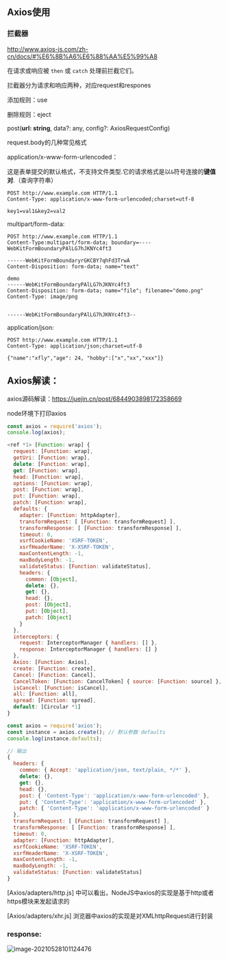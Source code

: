## Axios使用

### 拦截器

http://www.axios-js.com/zh-cn/docs/#%E6%8B%A6%E6%88%AA%E5%99%A8

在请求或响应被 `then` 或 `catch` 处理前拦截它们。

拦截器分为请求和响应两种，对应request和respones

添加规则：use

删除规则：eject





post(**url: string**, data?: any, config?: AxiosRequestConfig)



request.body的几种常见格式

application/x-www-form-urlencoded：

这是表单提交的默认格式，不支持文件类型.它的请求格式是以`&`符号连接的**键值对**.（查询字符串）

```http
POST http://www.example.com HTTP/1.1
Content-Type: application/x-www-form-urlencoded;charset=utf-8

key1=val1&key2=val2
```

multipart/form-data:

```http
POST http://www.example.com HTTP/1.1
Content-Type:multipart/form-data; boundary=----WebKitFormBoundaryPAlLG7hJKNYc4ft3

------WebKitFormBoundaryrGKCBY7qhFd3TrwA
Content-Disposition: form-data; name="text"

demo
------WebKitFormBoundaryPAlLG7hJKNYc4ft3
Content-Disposition: form-data; name="file"; filename="demo.png"
Content-Type: image/png


------WebKitFormBoundaryPAlLG7hJKNYc4ft3--
```

application/json:

```http
POST http://www.example.com HTTP/1.1 
Content-Type: application/json;charset=utf-8

{"name":"xfly","age": 24, "hobby":["x","xx","xxx"]}

```



## Axios解读：

axios源码解读：https://juejin.cn/post/6844903898172358669

node环境下打印axios

```js
const axios = require('axios');
console.log(axios);
```

```js
<ref *1> [Function: wrap] {
  request: [Function: wrap],
  getUri: [Function: wrap],
  delete: [Function: wrap],
  get: [Function: wrap],
  head: [Function: wrap],
  options: [Function: wrap],
  post: [Function: wrap],
  put: [Function: wrap],
  patch: [Function: wrap],
  defaults: {
    adapter: [Function: httpAdapter],
    transformRequest: [ [Function: transformRequest] ],
    transformResponse: [ [Function: transformResponse] ],
    timeout: 0,
    xsrfCookieName: 'XSRF-TOKEN',
    xsrfHeaderName: 'X-XSRF-TOKEN',
    maxContentLength: -1,
    maxBodyLength: -1,
    validateStatus: [Function: validateStatus],
    headers: {
      common: [Object],
      delete: {},
      get: {},
      head: {},
      post: [Object],
      put: [Object],
      patch: [Object]
    }
  },
  interceptors: {
    request: InterceptorManager { handlers: [] },
    response: InterceptorManager { handlers: [] }
  },
  Axios: [Function: Axios],
  create: [Function: create],
  Cancel: [Function: Cancel],
  CancelToken: [Function: CancelToken] { source: [Function: source] },
  isCancel: [Function: isCancel],
  all: [Function: all],
  spread: [Function: spread],
  default: [Circular *1]
}
```



```js
const axios = require('axios');
const instance = axios.create(); // 默认参数 defaults
console.log(instance.defaults);

// 输出
{
  headers: {
    common: { Accept: 'application/json, text/plain, */*' },
    delete: {},
    get: {},
    head: {},
    post: { 'Content-Type': 'application/x-www-form-urlencoded' },
    put: { 'Content-Type': 'application/x-www-form-urlencoded' },
    patch: { 'Content-Type': 'application/x-www-form-urlencoded' }
  },
  transformRequest: [ [Function: transformRequest] ],
  transformResponse: [ [Function: transformResponse] ],
  timeout: 0,
  adapter: [Function: httpAdapter],
  xsrfCookieName: 'XSRF-TOKEN',
  xsrfHeaderName: 'X-XSRF-TOKEN',
  maxContentLength: -1,
  maxBodyLength: -1,
  validateStatus: [Function: validateStatus]
}
```



[Axios/adapters/http.js] 中可以看出，NodeJS中axios的实现是基于http或者https模块来发起请求的

[Axios/adapters/xhr.js] 浏览器中axios的实现是对XMLhttpRequest进行封装



### response:

![image-20210528101124476](https://minimax-1256590847.cos.ap-shanghai.myqcloud.com/img/image-20210528101124476.png)